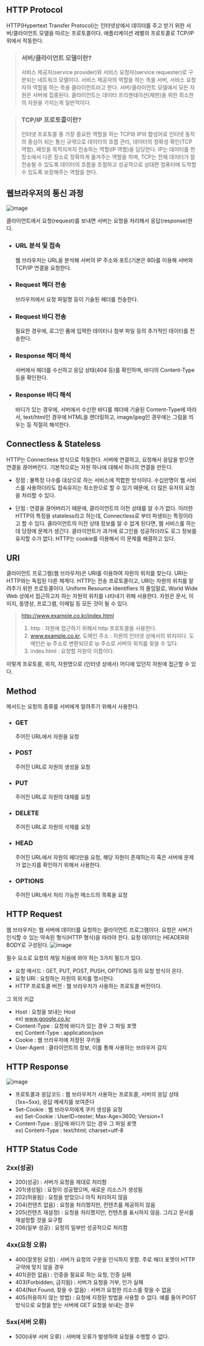 ## **HTTP Protocol**
HTTP(Hypertext Transfer Protocol)는 인터넷상에서 데이터를 주고 받기 위한 서버/클라이언트 모델을 따르는 프로토콜이다. 애플리케이션 레벨의 프로토콜로 TCP/IP위에서 작동한다.

> ### **서버/클라이언트 모델이란?**
> 서비스 제공자(service provider)와 서비스 요청자(service requester)로 구분되는 네트워크 모델이다. 서비스 제공자의 역할을 하는 측을 서버, 서비스 요청자의 역할을 하는 측을 클라이언트라고 한다. 서버/클라이언트 모델에서 모든 자원은 서버에 집중된다. 클라이언트는 데이터 프리젠테이션(재현)을 위한 최소한의 자원을 가지는게 일반적이다.

> ### **TCP/IP 프로토콜이란?**
> 인터넷 프로토콜 중 가장 중요한 역할을 하는 TCP와 IP의 합성어로 인터넷 동작의 중심이 되는 통신 규약으로 데이터의 흐름 관리, 데이터의 정확성 확인(TCP 역할), 패킷을 목적지까지 전송하는 역할(IP 역할)을 담당한다. IP는 데이터를 한 장소에서 다른 장소로 정확하게 옮겨주는 역할을 하며, TCP는 전체 데이터가 잘 전송될 수 있도록 데이터의 흐름을 조절하고 성공적으로 상대편 컴퓨터에 도착할 수 있도록 보장해주는 역할을 한다.

## **웹브라우저의 통신 과정**
![image](https://img1.daumcdn.net/thumb/R1280x0/?scode=mtistory2&fname=https%3A%2F%2Ft1.daumcdn.net%2Fcfile%2Ftistory%2F99E63F4B5B6FCA4A01)

클라이언트에서 요청(request)를 보내면 서버는 요청을 처리해서 응답(response)한다.

+ ### **URL 분석 및 접속**
    웹 브라우저는 URL을 분석해 서버의 IP 주소와 포트(기본은 80)를 이용해 서버와 TCP/IP 연결을 요청한다.

+ ### **Request 헤더 전송**
    브라우저에서 요청 파일명 등이 기술된 헤더를 전송한다.

+ ### **Request 바디 전송**
    필요한 경우에, 로그인 폼에 입력한 데이터나 첨부 파일 등의 추가적인 데이터를 전송한다.

+ ### **Response 헤더 해석**
    서버에서 헤더를 수신하고 응답 상태(404 등)를 확인하며, 바디의 Content-Type 등을 확인한다.

+ ### **Response 바디 해석**
    바디가 있는 경우에, 서버에서 수신한 바디를 헤더에 기술된 Content-Type에 따라서, text/html인 경우에 HTML을 렌더링하고, image/jpeg인 경우에는 그림을 띄우는 등 적절히 해석한다.

## **Connectless & Stateless**
HTTP는 Connectless 방식으로 작동한다. 서버에 연결하고, 요청해서 응답을 받으면 연결을 끊어버린다. 기본적으로는 자원 하나에 대해서 하나의 연결을 만든다.

+ 장점 : 불특정 다수를 대상으로 하는 서비스에 적합한 방식이다. 수십만명이 웹 서비스를 사용하더라도 접속유지는 최소한으로 할 수 있기 때문에, 더 많은 유저의 요청을 처리할 수 있다.

+ 단점 : 연결을 끊어버리기 때문에, 클라이언트의 이전 상태를 알 수가 없다. 이러한 HTTP의 특징을 stateless라고 하는데, Connectless로 부터 파생되는 특징이라고 할 수 있다. 클라이언트의 이전 상태 정보를 알 수 없게 된다면, 웹 서비스를 하는데 당장에 문제가 생긴다. 클라이언트가 과거에 로그인을 성공하더라도 로그 정보를 유지할 수가 없다. HTTP는 cookie를 이용해서 이 문제를 해결하고 있다.

## **URI**
클라이언트 프로그램(웹 브라우저)은 URI를 이용하여 자원의 위치를 찾는다. URI는 HTTP와는 독립된 다른 체계다. HTTP는 전송 프로토콜이고, URI는 자원의 위치를 알려주기 위한 프로토콜이다. Uniform Resource Identifiers 의 줄임말로, World Wide Web 상에서 접근하고자 하는 자원의 위치를 나타내기 위해 사용한다. 자원은 문서, 이미지, 동영상, 프로그램, 이메일 등 모든 것이 될 수 있다.

> http://www.example.co.kr/index.html
> 1. http : 자원에 접근하기 위해서 http 프로토콜을 사용한다.
> 2. www.example.co.kr, 도메인 주소 : 자원의 인터넷 상에서의 위치이다. 도메인은 ip 주소로 변환되므로 ip 주소로 서버의 위치를 찾을 수 있다.
> 3. index.html : 요청할 자원의 이름이다.

이렇게 프로토콜, 위치, 자원명으로 (인터넷 상에서) 어디에 있던지 자원에 접근할 수 있다.

## **Method**
메서드는 요청의 종류를 서버에게 알려주기 위해서 사용한다.
+ ### **GET**
    주어진 URL에서 자원을 요청
+ ### **POST**
    주어진 URL로 자원의 생성을 요청
+ ### **PUT**
    주어진 URL로 자원의 대체를 요청
+ ### **DELETE**
    주어진 URL로 자원의 삭제를 요청
+ ### **HEAD**
    주어진 URL에서 자원의 헤더만을 요청, 해당 자원이 존재하는지 혹은 서버에 문제가 없는지를 확인하기 위해서 사용한다.
+ ### **OPTIONS**
    주어진 URL에서 처리 가능한 메소드의 목록을 요청

## **HTTP Request**
웹 브라우저는 웹 서버에 데이터를 요청하는 클라이언트 프로그램이다. 요청은 서버가 인식할 수 있는 약속된 형식(HTTP 형식)을 따라야 한다. 요청 데이터는 HEADER와 BODY로 구성된다.
![image](https://velog.velcdn.com/images%2Fdnjscksdn98%2Fpost%2F319733fc-8fcb-48d3-8880-7932485162ee%2Fhttp_request.png)

필수 요소로 요청의 제일 처음에 와야 하는 3가지 필드가 있다.
+ 요청 메서드 : GET, PUT, POST, PUSH, OPTIONS 등의 요청 방식이 온다.
+ 요청 URI : 요청하는 자원의 위치를 명시한다.
+ HTTP 프로토콜 버전 : 웹 브라우저가 사용하는 프로토콜 버전이다.

그 외의 키값
+ Host : 요청을 보내는 Host   
    ex) www.google.co.kr
+ Content-Type : 요청에 바디가 있는 경우 그 파일 포맷   
    ex) Content-Type : application/json
+ Cookie : 웹 브라우저에 저장된 쿠키들
+ User-Agent : 클라이언트의 정보, 이를 통해 사용하는 브라우저 감지

## **HTTP Response**
![image](https://velog.velcdn.com/images%2Fdnjscksdn98%2Fpost%2F42caeb0f-83f0-41e3-bfc7-ad169dbed518%2Fhttp_response.png)

+ 프로토콜과 응답코드 : 웹 브라우저가 사용하는 프로토콜, 서버의 응답 상태(1xx~5xx), 응답 메세지를 보여준다
+ Set-Cookie : 웹 브라우저에게 쿠키 생성을 요청   
    ex) Set-Cookie : UserID=tester; Max-Age=3600; Version=1
+ Content-Type : 응답에 바디가 있는 경우 그 파일 포맷   
    ex) Content-Type : text/html; charset=utf-8

## **HTTP Status Code**

### **2xx(성공)**
+ 200(성공) : 서버가 요청을 제대로 처리함
+ 201(생성됨) : 요청이 성공했으며, 새로운 리소스가 생성됨
+ 202(허용됨) : 요청을 받았으나 아직 처리하지 않음
+ 204(컨텐츠 없음) : 요청을 처리했지만, 컨텐츠를 제공하지 않음
+ 205(컨텐츠 재설정) : 요청을 처리했지만, 컨텐츠를 표시하지 않음. 그리고 문서를 재설정할 것을 요구함
+ 206(일부 성공) : 요청의 일부만 성공적으로 처리함

### **4xx(요청 오류)**
+ 400(잘못된 요청) : 서버가 요청의 구문을 인식하지 못함. 주로 헤더 포멧이 HTTP 규약에 맞지 않을 경우
+ 401(권한 없음) : 인증을 필요로 하는 요청, 인증 실패
+ 403(Forbidden, 금지됨) : 서버가 요청을 거부, 인가 실패
+ 404(Not Found, 찾을 수 없음) : 서버가 요청한 리소스를 찾을 수 없음
+ 405(허용하지 않는 방법) : 요청에 지정된 방법을 사용할 수 없다. 예를 들어 POST 방식으로 요청을 받는 서버에 GET 요청을 보내는 경우

### **5xx(서버 오류)**
+ 500(내부 서버 오류) : 서버에 오류가 발생하여 요청을 수행할 수 없다.